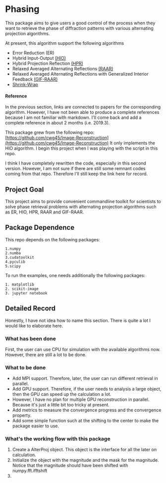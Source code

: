# Phasing

This package aims to give users a good control of the process when they want to 
retrieve the phase of diffraction patterns with various alternating projection 
algorithms.

At present, this algorithm support the following algorithms

- Error Reduction (ER)
- Hybrid Input-Output [(HIO)](https://www.osapublishing.org/ol/abstract.cfm?uri=ol-3-1-27)
- Hybrid Projection Reflection [(HPR)](https://www.ncbi.nlm.nih.gov/pubmed/12801170)
- Relaxed Averaged Alternating Reflections [(RAAR)](https://iopscience.iop.org/article/10.1088/0266-5611/21/1/004)
- Relaxed Averaged Alternating Reflections with Generalized Interior Feedback [(GIF-RAAR)](https://www.ncbi.nlm.nih.gov/pubmed/23187243) 
- [Shrink-Wrap](https://link.aps.org/doi/10.1103/PhysRevB.68.140101) 

#### Reference 
In the previous section, links are connected to papers for the corresponding algorithm. However, 
I have not been able to produce a complete references because I am not familiar with markdown. 
I'll come back and add a complete reference in about 2 months (i.e. 2019.3).

This package grew from the following repo: [https://github.com/cwg45/Image-Reconstruction](https://github.com/cwg45/Image-Reconstruction)
It only implements the HIO algorithm. I begin this project when I was playing with the script in 
this repo. 

I think I have completely rewritten the code, especially in this second version. However, 
I am not sure if there are still some remnant codes coming from that repo. Therefore I'll still 
keep the link here for record. 

## Project Goal
This project aims to provide convenient commandline toolkit for scientists to solve phase 
retrieval problems with alternating projection algorithms such as ER, HIO, HPR, RAAR and GIF-RAAR.

## Package Dependence
This repo depends on the following packages:

    1.numpy
    2.numba
    3.cudatoolkit
    4.pyculib
    5.scipy
 
To run the examples, one needs additionally the following
packages:

    1. matplotlib
    2. scikit-image
    3. jupyter notebook
    
    
## Detailed Record
Honestly, I have not idea how to name this section. There is quite a lot I would like to 
elaborate here.

### What has been done
First, the user can use CPU for simulation with the available algorithms now. However, there are 
still a lot to be done.

### What to be done
- Add MPI support. Therefore, later, the user can run different retrieval in parallel.
- Add GPU support. Therefore, if the user needs to analysis a large object, then the GPU can 
speed up the calculation a lot. 
- However, I have no plan for multiple GPU reconstruction in parallel. Because it's just a 
little bit too tricky at present.
- Add metrics to measure the convergence progress and the convergence property.
- Add some simple function such at the shifting to the center to make the package easier to use.

### What's the working flow with this package

1. Create a AlterProj object. This object is the interface for all the later on calculation.
2. Initialize the object with the magnitude and the mask for the magnitude. Notice that the 
magnitude should have been shifted with numpy.fft.ifftshift
3. 



